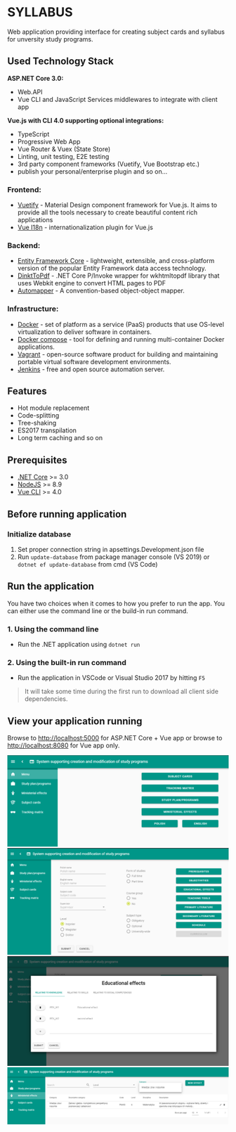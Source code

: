 # SYLLABUS
Web application providing interface for creating subject cards and syllabus for unversity study programs.

## Used Technology Stack

**ASP.NET Core 3.0:**

* Web.API
* Vue CLI and JavaScript Services middlewares to integrate with client app

**Vue.js with CLI 4.0 supporting optional integrations:**

* TypeScript
* Progressive Web App
* Vue Router & Vuex (State Store)
* Linting, unit testing, E2E testing
* 3rd party component frameworks (Vuetify, Vue Bootstrap etc.)
* publish your personal/enterprise plugin and so on...

### Frontend:
- [Vuetify](https://vuetifyjs.com/) - Material Design component framework for Vue.js. It aims to provide all the tools necessary to create beautiful content rich applications
- [Vue I18n](https://kazupon.github.io/vue-i18n/) - internationalization plugin for Vue.js 

### Backend:
- [Entity Framework Core](https://docs.microsoft.com/en-us/ef/core/) - lightweight, extensible, and cross-platform version of the popular Entity Framework data access technology.
- [DinktToPdf](https://github.com/rdvojmoc/DinkToPdf) - .NET Core P/Invoke wrapper for wkhtmltopdf library that uses Webkit engine to convert HTML pages to PDF
- [Automapper](https://automapper.org/) - A convention-based object-object mapper.

### Infrastructure:
- [Docker](www.docker.com) - set of platform as a service (PaaS) products that use OS-level virtualization to deliver software in containers.
- [Docker compose](https://docs.docker.com/compose/) - tool for defining and running multi-container Docker applications.
- [Vagrant](www.vagrantup.com) - open-source software product for building and maintaining portable virtual software development environments.
- [Jenkins](https://jenkins.io/) - free and open source automation server.

## Features

* Hot module replacement
* Code-splitting
* Tree-shaking
* ES2017 transpilation
* Long term caching and so on

## Prerequisites

* [.NET Core](https://www.microsoft.com/net/download/windows) >= 3.0
* [NodeJS](https://nodejs.org/) >= 8.9
* [Vue CLI](https://cli.vuejs.org/) >= 4.0

## Before running application
### Initialize database
1. Set proper connection string in apsettings.Development.json file
2. Run `update-database` from package manager console (VS 2019) or `dotnet ef update-database` from cmd (VS Code)

## Run the application

You have two choices when it comes to how you prefer to run the app. You can either use the command line or the build-in run command.

### 1. Using the command line

* Run the .NET application using `dotnet run`

### 2. Using the built-in run command

* Run the application in VSCode or Visual Studio 2017 by hitting `F5`

> It will take some time during the first run to download all client side dependencies.

## View your application running

Browse to [http://localhost:5000](http://localhost:5001) for ASP.&#8203;NET Core + Vue app or browse to [http://localhost:8080](http://localhost:8080) for Vue app only.

![Main menu](main.PNG)
![Subject card form](subject_card_1.PNG)
![Educational effects form](subject_card_2.PNG)
![Ministerial effects](ministerial_effects.PNG)
